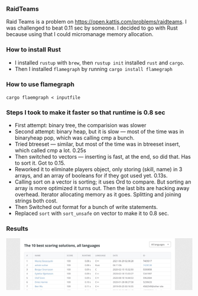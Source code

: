 ### RaidTeams
Raid Teams is a problem on https://open.kattis.com/problems/raidteams. I was challenged to beat 0.11 sec by someone. I decided to go with Rust because using that I could micromanage memory allocation.


### How to install Rust
- I installed `rustup` with `brew`, then `rustup init` installed `rust` and `cargo`.
- Then I installed `flamegraph` by running `cargo install flamegraph`

### How to use flamegraph
`cargo flaemgraph < inputfile`

### Steps I took to make it faster so that runtime is 0.8 sec
- First attempt: binary tree, the comparision was slower
- Second attempt: binary heap, but it is slow — most of the time was in binaryheap pop, which was calling cmp a bunch.
- Tried btreeset — similar, but most of the time was in btreeset insert, which called cmp a lot. 0.25s
- Then switched to vectors — inserting is fast, at the end, so did that.  Has to sort it. Got to 0.15.
- Reworked it to eliminate players object, only storing (skill, name) in 3 arrays, and an array of booleans for if they got used yet. 0.13s.
- Calling sort on a vector is sorting; it uses Ord to compare. But sorting an array is more optimized it turns out. Then the last bits are hacking away overhead. Iterator allocating memory as it goes. Splitting and joining strings both cost.
- Then Switched out format for a bunch of write statements.
- Replaced `sort` with `sort_unsafe` on vector to make it to 0.8 sec.

### Results
![Result image](/katis-rank-ashok.jpeg?raw=true "Katis Rank")
